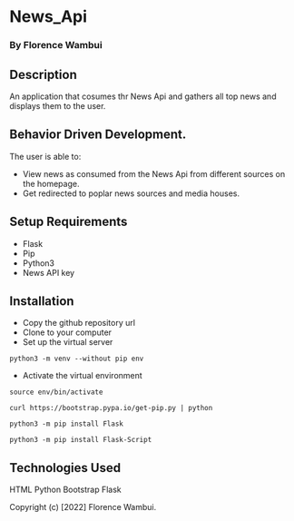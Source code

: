 # News_Api
### By Florence Wambui

## Description
An application that cosumes thr News Api and gathers all top news and displays them to the user.

## Behavior Driven Development.
The user is able to:
- View news as consumed from the News Api from different sources on the homepage.
- Get redirected to poplar news sources and media houses.

## Setup Requirements
- Flask
- Pip
- Python3
- News API key

## Installation
- Copy the github repository url
- Clone to your computer
- Set up the virtual server 
```
python3 -m venv --without pip env
```
- Activate the virtual environment
```
source env/bin/activate
```
```
curl https://bootstrap.pypa.io/get-pip.py | python
```
```
python3 -m pip install Flask
```
```
python3 -m pip install Flask-Script
```

## Technologies Used
HTML
Python
Bootstrap
Flask


Copyright (c) [2022] Florence Wambui.

